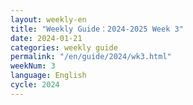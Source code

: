 ```yaml
---
layout: weekly-en
title: "Weekly Guide：2024-2025 Week 3"
date: 2024-01-21
categories: weekly guide
permalink: "/en/guide/2024/wk3.html"
weekNum: 3
language: English
cycle: 2024
---
```

